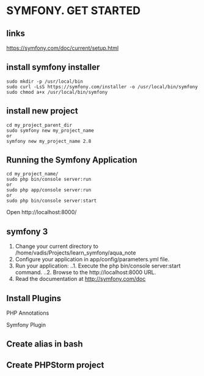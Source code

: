 # SYMFONY. GET STARTED
## links
https://symfony.com/doc/current/setup.html

## install symfony installer 
``` 
sudo mkdir -p /usr/local/bin
sudo curl -LsS https://symfony.com/installer -o /usr/local/bin/symfony
sudo chmod a+x /usr/local/bin/symfony
``` 
## install new project
```
cd my_project_parent_dir
sudo symfony new my_project_name
or
symfony new my_project_name 2.8
```

## Running the Symfony Application
```   
cd my_project_name/
sudo php bin/console server:run
or
sudo php app/console server:run
or
sudo php bin/console server:start
```   
Open http://localhost:8000/

## symfony 3
1. Change your current directory to /home/vadis/Projects/learn_symfony/aqua_note
2. Configure your application in app/config/parameters.yml file.
3. Run your application:
..1. Execute the php bin/console server:start command.
..2. Browse to the http://localhost:8000 URL.
4. Read the documentation at http://symfony.com/doc
## Install Plugins
PHP Annotations

Symfony Plugin

## Create alias in bash

## Create PHPStorm project
